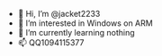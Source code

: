 - 👋 Hi, I’m @jacket2233
- 👀 I’m interested in Windows on ARM
- 🌱 I’m currently learning nothing
- 📫 QQ1094115377

<!---
jacket2233/jacket2233 is a ✨ special ✨ repository because its `README.md` (this file) appears on your GitHub profile.
You can click the Preview link to take a look at your changes.
--->

